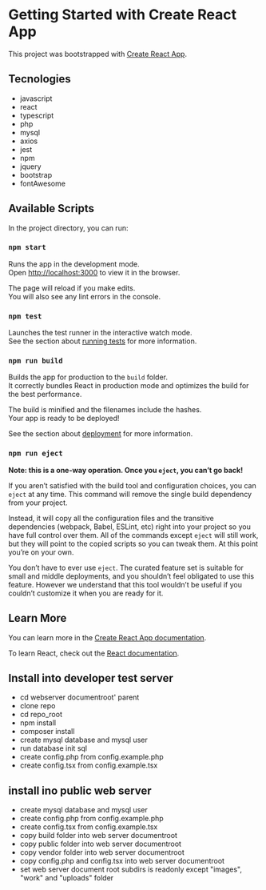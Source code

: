 # Getting Started with Create React App

This project was bootstrapped with [Create React App](https://github.com/facebook/create-react-app).

## Tecnologies

- javascript
- react
- typescript
- php
- mysql
- axios
- jest
- npm
- jquery
- bootstrap
- fontAwesome

## Available Scripts

In the project directory, you can run:

### `npm start`

Runs the app in the development mode.\
Open [http://localhost:3000](http://localhost:3000) to view it in the browser.

The page will reload if you make edits.\
You will also see any lint errors in the console.

### `npm test`

Launches the test runner in the interactive watch mode.\
See the section about [running tests](https://facebook.github.io/create-react-app/docs/running-tests) for more information.

### `npm run build`

Builds the app for production to the `build` folder.\
It correctly bundles React in production mode and optimizes the build for the best performance.

The build is minified and the filenames include the hashes.\
Your app is ready to be deployed!

See the section about [deployment](https://facebook.github.io/create-react-app/docs/deployment) for more information.

### `npm run eject`

**Note: this is a one-way operation. Once you `eject`, you can’t go back!**

If you aren’t satisfied with the build tool and configuration choices, you can `eject` at any time. This command will remove the single build dependency from your project.

Instead, it will copy all the configuration files and the transitive dependencies (webpack, Babel, ESLint, etc) right into your project so you have full control over them. All of the commands except `eject` will still work, but they will point to the copied scripts so you can tweak them. At this point you’re on your own.

You don’t have to ever use `eject`. The curated feature set is suitable for small and middle deployments, and you shouldn’t feel obligated to use this feature. However we understand that this tool wouldn’t be useful if you couldn’t customize it when you are ready for it.

## Learn More

You can learn more in the [Create React App documentation](https://facebook.github.io/create-react-app/docs/getting-started).

To learn React, check out the [React documentation](https://reactjs.org/).

## Install into developer test server

- cd webserver documentroot' parent
- clone repo
- cd repo_root
- npm install
- composer install
- create mysql database and mysql user
- run database init sql
- create config.php from config.example.php
- create config.tsx from config.example.tsx
  
## install ino public web server

- create mysql database and mysql user
- create config.php from config.example.php
- create config.tsx from config.example.tsx
- copy build folder into web server documentroot
- copy public folder into web server documentroot
- copy vendor folder into web server documentroot
- copy config.php and config.tsx into web server documentroot
- set web server document root subdirs is readonly except "images", "work" and "uploads" folder
  
